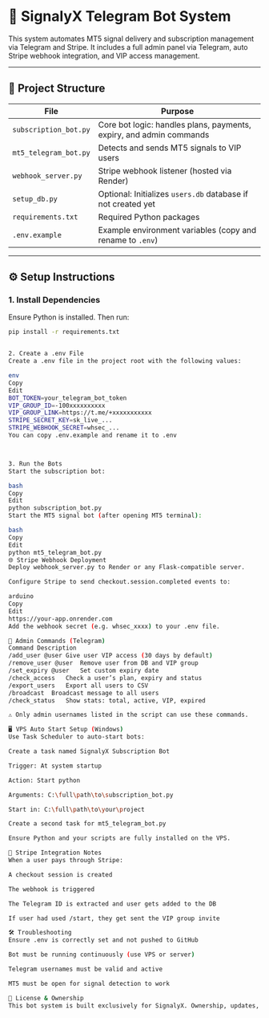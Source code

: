 # 💼 SignalyX Telegram Bot System

This system automates MT5 signal delivery and subscription management via Telegram and Stripe. It includes a full admin panel via Telegram, auto Stripe webhook integration, and VIP access management.

---

## 📁 Project Structure

| File                  | Purpose                                                                 |
|-----------------------|-------------------------------------------------------------------------|
| `subscription_bot.py` | Core bot logic: handles plans, payments, expiry, and admin commands     |
| `mt5_telegram_bot.py` | Detects and sends MT5 signals to VIP users                              |
| `webhook_server.py`   | Stripe webhook listener (hosted via Render)                             |
| `setup_db.py`         | Optional: Initializes `users.db` database if not created yet            |
| `requirements.txt`    | Required Python packages                                                 |
| `.env.example`        | Example environment variables (copy and rename to `.env`)               |

---

## ⚙️ Setup Instructions

### 1. Install Dependencies

Ensure Python is installed. Then run:

```bash
pip install -r requirements.txt


2. Create a .env File
Create a .env file in the project root with the following values:

env
Copy
Edit
BOT_TOKEN=your_telegram_bot_token
VIP_GROUP_ID=-100xxxxxxxxxx
VIP_GROUP_LINK=https://t.me/+xxxxxxxxxxx
STRIPE_SECRET_KEY=sk_live_...
STRIPE_WEBHOOK_SECRET=whsec_...
You can copy .env.example and rename it to .env



3. Run the Bots
Start the subscription bot:

bash
Copy
Edit
python subscription_bot.py
Start the MT5 signal bot (after opening MT5 terminal):

bash
Copy
Edit
python mt5_telegram_bot.py
🌐 Stripe Webhook Deployment
Deploy webhook_server.py to Render or any Flask-compatible server.

Configure Stripe to send checkout.session.completed events to:

arduino
Copy
Edit
https://your-app.onrender.com
Add the webhook secret (e.g. whsec_xxxx) to your .env file.

🧠 Admin Commands (Telegram)
Command	Description
/add_user @user	Give user VIP access (30 days by default)
/remove_user @user	Remove user from DB and VIP group
/set_expiry @user	Set custom expiry date
/check_access	Check a user’s plan, expiry and status
/export_users	Export all users to CSV
/broadcast	Broadcast message to all users
/check_status	Show stats: total, active, VIP, expired

⚠️ Only admin usernames listed in the script can use these commands.

🖥 VPS Auto Start Setup (Windows)
Use Task Scheduler to auto-start bots:

Create a task named SignalyX Subscription Bot

Trigger: At system startup

Action: Start python

Arguments: C:\full\path\to\subscription_bot.py

Start in: C:\full\path\to\your\project

Create a second task for mt5_telegram_bot.py

Ensure Python and your scripts are fully installed on the VPS.

🧾 Stripe Integration Notes
When a user pays through Stripe:

A checkout session is created

The webhook is triggered

The Telegram ID is extracted and user gets added to the DB

If user had used /start, they get sent the VIP group invite

🛠 Troubleshooting
Ensure .env is correctly set and not pushed to GitHub

Bot must be running continuously (use VPS or server)

Telegram usernames must be valid and active

MT5 must be open for signal detection to work

📜 License & Ownership
This bot system is built exclusively for SignalyX. Ownership, updates, and management rights belong to the SignalyX team. 
